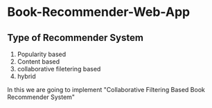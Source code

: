 # Book-Recommender-Web-App

## Type of Recommender System
1) Popularity based
2) Content based
3) collaborative filetering based
4) hybrid


In this we are going to implement "Collaborative Filtering Based Book Recommender System"

